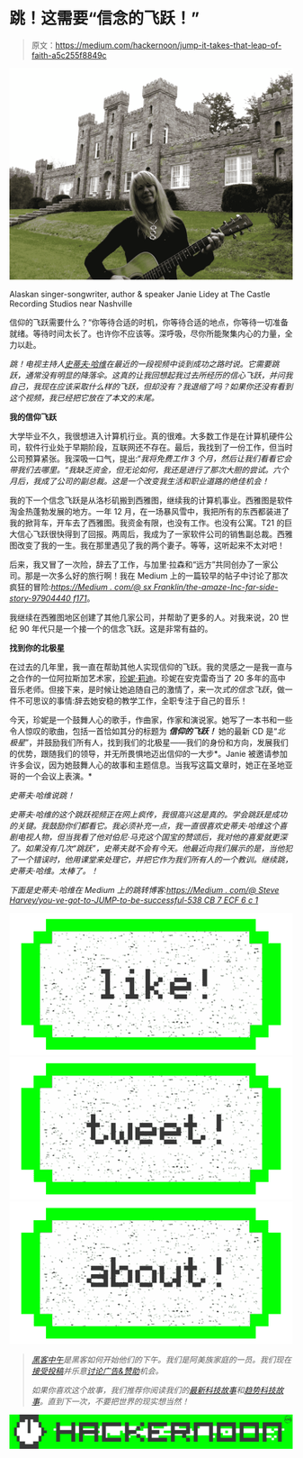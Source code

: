 # 跳！这需要“信念的飞跃！”

> 原文：<https://medium.com/hackernoon/jump-it-takes-that-leap-of-faith-a5c255f8849c>

![](img/8ec4be5807a24bf8c1dca28ed1e2e847.png)

Alaskan singer-songwriter, author & speaker Janie Lidey at The Castle Recording Studios near Nashville

信仰的飞跃需要什么？“你等待合适的时机，你等待合适的地点，你等待一切准备就绪。等待时间太长了。也许你不应该等。深呼吸，尽你所能聚集内心的力量，全力以赴。

*跳！电视主持人[史蒂夫·哈维](https://medium.com/u/bcb1f8f6e578?source=post_page-----a5c255f8849c--------------------------------)在最近的一段视频中谈到成功之路时说。它需要跳跃，通常没有明显的降落伞。这真的让我回想起我过去所经历的信心飞跃，并问我自己，我现在应该采取什么样的飞跃，但却没有？我退缩了吗？如果你还没有看到这个视频，我已经把它放在了本文的末尾。*

**我的信仰飞跃**

大学毕业不久，我很想进入计算机行业。真的很难。大多数工作是在计算机硬件公司，软件行业处于早期阶段，互联网还不存在。最后，我找到了一份工作，但当时公司预算紧张。我深吸一口气，提出:“*我将免费工作 3 个月，然后让我们看看它会带我们去哪里。“我缺乏资金，但无论如何，我还是进行了那次大胆的尝试。六个月后，我成了公司的副总裁。这是一个改变我生活和职业道路的绝佳机会！*

我的下一个信念飞跃是从洛杉矶搬到西雅图，继续我的计算机事业。西雅图是软件淘金热蓬勃发展的地方。一年 12 月，在一场暴风雪中，我把所有的东西都装进了我的掀背车，开车去了西雅图。我资金有限，也没有工作。也没有公寓。T21 的巨大信心飞跃很快得到了回报。两周后，我成为了一家软件公司的销售副总裁。西雅图改变了我的一生。我在那里遇见了我的两个妻子。等等，这听起来不太对吧！

后来，我又冒了一次险，辞去了工作，与加里·拉森和“远方”共同创办了一家公司。那是一次多么好的旅行啊！我在 Medium 上的一篇较早的帖子中讨论了那次疯狂的冒险:[*https://Medium . com/@ sx Franklin/the-amaze-Inc-far-side-story-97904440 f171*](/@sxfranklin/the-amaze-inc-far-side-story-97904440f171)。

我继续在西雅图地区创建了其他几家公司，并帮助了更多的人。对我来说，20 世纪 90 年代只是一个接一个的信念飞跃。这是非常有益的。

**找到你的北极星**

在过去的几年里，我一直在帮助其他人实现信仰的飞跃。我的灵感之一是我一直与之合作的一位阿拉斯加艺术家，[珍妮·莉迪](https://medium.com/u/3410fb52ecbe?source=post_page-----a5c255f8849c--------------------------------)。珍妮在安克雷奇当了 20 多年的高中音乐老师。但接下来，是时候让她追随自己的激情了，来一次*式的信念飞跃*，做一件不可思议的事情:辞去她安稳的教学工作，全职专注于自己的音乐！

今天，珍妮是一个鼓舞人心的歌手，作曲家，作家和演说家。她写了一本书和一些令人惊叹的歌曲，包括一首恰如其分的标题为 ***信仰的飞跃！*** 她的最新 CD 是“*北极星*”，并鼓励我们所有人，找到我们的北极星——我们的身份和方向，发展我们的优势，跟随我们的领导，并无所畏惧地迈出信仰的一大步*。Janie 被邀请参加许多会议，因为她鼓舞人心的故事和主题信息。当我写这篇文章时，她正在圣地亚哥的一个会议上表演。*

*史蒂夫·哈维说跳！*

*史蒂夫·哈维的这个跳跃视频正在网上疯传，我很高兴这是真的。学会跳跃是成功的关键。我鼓励你们都看它。我必须补充一点，我一直很喜欢史蒂夫·哈维这个喜剧电视人物，但当我看了他对伯尼·马克这个国宝的赞颂后，我对他的喜爱就更深了。如果没有几次“跳跃”，史蒂夫就不会有今天。他最近向我们展示的是，当他犯了一个错误时，他用课堂来处理它，并把它作为我们所有人的一个教训。继续跳，史蒂夫·哈维。太棒了。！*

*下面是史蒂夫·哈维在 Medium 上的跳转博客:[*https://Medium . com/@ Steve Harvey/you-ve-got-to-JUMP-to-be-successful-538 CB 7 ECF 6 c 1*](/@SteveHarvey/you-ve-got-to-jump-to-be-successful-538cb7ecf6c1)*

*[![](img/50ef4044ecd4e250b5d50f368b775d38.png)](http://bit.ly/HackernoonFB)**[![](img/979d9a46439d5aebbdcdca574e21dc81.png)](https://goo.gl/k7XYbx)**[![](img/2930ba6bd2c12218fdbbf7e02c8746ff.png)](https://goo.gl/4ofytp)*

> *[黑客中午](http://bit.ly/Hackernoon)是黑客如何开始他们的下午。我们是阿美族家庭的一员。我们现在[接受投稿](http://bit.ly/hackernoonsubmission)并乐意[讨论广告&赞助](mailto:partners@amipublications.com)机会。*
> 
> *如果你喜欢这个故事，我们推荐你阅读我们的[最新科技故事](http://bit.ly/hackernoonlatestt)和[趋势科技故事](https://hackernoon.com/trending)。直到下一次，不要把世界的现实想当然！*

*[![](img/be0ca55ba73a573dce11effb2ee80d56.png)](https://goo.gl/Ahtev1)*